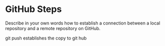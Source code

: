 # GitHub Steps

Describe in your own words how to establish a connection between a local repository and a remote repository on GitHub.

git push establishes the copy to git hub


